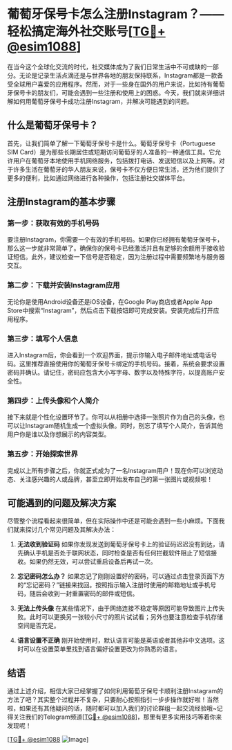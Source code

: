 # 葡萄牙保号卡怎么注册Instagram？——轻松搞定海外社交账号[[TG💪+ @esim1088](https://t.me/s/esim1088)]

在当今这个全球化交流的时代，社交媒体成为了我们日常生活中不可或缺的一部分。无论是记录生活点滴还是与世界各地的朋友保持联系，Instagram都是一款备受全球用户喜爱的应用程序。然而，对于一些身在国外的用户来说，比如持有葡萄牙保号卡的朋友们，可能会遇到一些注册和使用上的困惑。今天，我们就来详细讲解如何用葡萄牙保号卡成功注册Instagram，并解决可能遇到的问题。

## 什么是葡萄牙保号卡？

首先，让我们简单了解一下葡萄牙保号卡是什么。葡萄牙保号卡（Portuguese SIM Card）是为那些长期居住或短期访问葡萄牙的人准备的一种通信工具。它允许用户在葡萄牙本地使用手机网络服务，包括拨打电话、发送短信以及上网等。对于许多生活在葡萄牙的华人朋友来说，保号卡不仅方便日常生活，还为他们提供了更多的便利，比如通过网络进行各种操作，包括注册社交媒体平台。

## 注册Instagram的基本步骤

### 第一步：获取有效的手机号码

要注册Instagram，你需要一个有效的手机号码。如果你已经拥有葡萄牙保号卡，那么这一步就非常简单了。确保你的保号卡已经激活并且有足够的余额用于接收验证短信。此外，建议检查一下信号是否稳定，因为注册过程中需要频繁地与服务器交互。

### 第二步：下载并安装Instagram应用

无论你是使用Android设备还是iOS设备，在Google Play商店或者Apple App Store中搜索“Instagram”，然后点击下载按钮即可完成安装。安装完成后打开应用程序。

### 第三步：填写个人信息

进入Instagram后，你会看到一个欢迎界面，提示你输入电子邮件地址或电话号码。这里推荐直接使用你的葡萄牙保号卡绑定的手机号码。接着，系统会要求设置密码并确认。请记住，密码应包含大小写字母、数字以及特殊字符，以提高账户安全性。

### 第四步：上传头像和个人简介

接下来就是个性化设置环节了。你可以从相册中选择一张照片作为自己的头像，也可以让Instagram随机生成一个虚拟头像。同时，别忘了填写个人简介，告诉其他用户你是谁以及你想展示的内容类型。

### 第五步：开始探索世界

完成以上所有步骤之后，你就正式成为了一名Instagram用户！现在你可以浏览动态、关注感兴趣的人或品牌，甚至立即开始发布自己的第一张图片或视频啦！

## 可能遇到的问题及解决方案

尽管整个流程看起来很简单，但在实际操作中还是可能会遇到一些小麻烦。下面我们就来探讨几个常见问题及其解决办法：

1. **无法收到验证码**
   如果你发现发送到葡萄牙保号卡上的验证码迟迟没有到达，请先确认手机是否处于联网状态，同时检查是否有任何拦截软件阻止了短信接收。如果仍然无效，可以尝试重启设备后再试一次。

2. **忘记密码怎么办？**
   如果忘记了刚刚设置好的密码，可以通过点击登录页面下方的“忘记密码？”链接来找回。按照指示输入注册时使用的邮箱地址或手机号码，随后会收到一封重置密码的邮件或短信。

3. **无法上传头像**
   在某些情况下，由于网络连接不稳定等原因可能导致图片上传失败。此时可以更换另一张较小尺寸的照片试试看；另外也要注意检查手机存储空间是否充足。

4. **语言设置不正确**
   刚开始使用时，默认语言可能是英语或者其他非中文选项。这时可以在设置菜单里找到语言偏好设置更改为你熟悉的语言。

## 结语

通过上述介绍，相信大家已经掌握了如何利用葡萄牙保号卡顺利注册Instagram的方法了吧？其实整个过程并不复杂，只要耐心按照指引一步步操作就好啦！当然啦，如果还有其他疑问的话，随时都可以加入我们的讨论群组一起交流经验哦~记得关注我们的Telegram频道[[TG💪+ @esim1088](https://t.me/s/esim1088)]，那里有更多实用技巧等着你来发现呢！

[[TG💪+ @esim1088](https://t.me/s/esim1088) ![Image](https://i.postimg.cc/4NQfJmqS/Snipaste-2025-05-13-00-14-12.png)]